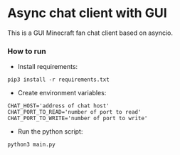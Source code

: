 # Async chat client with GUI

This is a GUI Minecraft fan chat client based on asyncio. 

### How to run
- Install requirements:
```
pip3 install -r requirements.txt
```
- Create environment variables:
```
CHAT_HOST='address of chat host'
CHAT_PORT_TO_READ='number of port to read'
CHAT_PORT_TO_WRITE='number of port to write'
```
- Run the python script:
```
python3 main.py
```